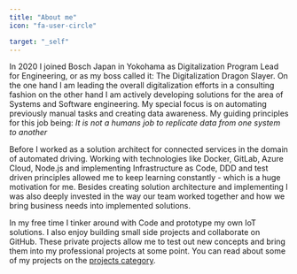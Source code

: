 ```yaml
---
title: "About me"
icon: "fa-user-circle"

target: "_self"
---
```


In 2020 I joined Bosch Japan in Yokohama as Digitalization Program Lead for Engineering, or as my boss called it: The Digitalization Dragon Slayer.
On the one hand I am leading the overall digitalization efforts in a consulting fashion on the other hand I am actively developing solutions for the area of Systems and Software engineering. My special focus is on automating previously manual tasks and creating data awareness.
My guiding principles for this job being: *It is not a humans job to replicate data from one system to another*

Before I worked as a solution architect for connected services in the domain of automated driving.
Working with technologies like Docker, GitLab, Azure Cloud, Node.js and implementing Infrastructure as Code, DDD and test driven principles allowed me to keep learning constantly - which is a huge motivation for me.
Besides creating solution architecture and implementing I was also deeply invested in the way our team worked together and how we bring business needs into implemented solutions.

In my free time I tinker around with Code and prototype my own IoT solutions.
I also enjoy building small side projects and collaborate on GitHub.
These private projects allow me to test out new concepts and bring them into my professional projects at some point.
You can read about some of my projects on the [projects category](/project/).
